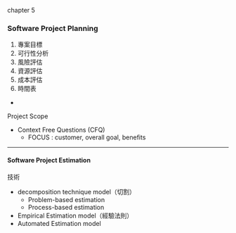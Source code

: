 chapter 5

### Software Project Planning

1. 專案目標
2. 可行性分析
3. 風險評估
4. 資源評估
5. 成本評估
6. 時間表

-

Project Scope

* Context Free Questions \(CFQ\)
  * FOCUS : customer, overall goal, benefits

---

#### Software Project Estimation

技術

* decomposition technique model（切割）
  * Problem-based estimation
  * Process-based estimation
* Empirical Estimation model（經驗法則）
* Automated Estimation model



